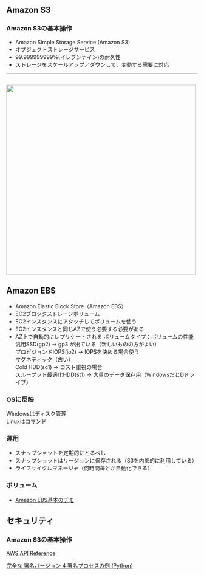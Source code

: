 ## Amazon S3
### Amazon S3の基本操作
- Amazon Simple Storage Service (Amazon S3)
- オブジェクトストレージサービス
- 99.999999999%(イレブンナイン)の耐久性
- ストレージをスケールアップ／ダウンして、変動する需要に対応
---
<img src="20210507.jpg" width="500"><br />
---

## Amazon EBS
- Amazon Elastic Block Store（Amazon EBS）
- EC2ブロックストレージボリューム
- EC2インスタンスにアタッチしてボリュームを使う
- EC2インスタンスと同じAZで使う必要する必要がある
- AZ上で自動的にレプリケートされる
ボリュームタイプ：ボリュームの性能<br />
汎用SSD(gp2) → gp3 が出ている（新しいものの方がよい）<br />
プロビジョンドIOPS(io2) → IOPSを決める場合使う<br />
マグネティック（古い）<br />
Cold HDD(sc1) → コスト重視の場合<br />
スループット最適化HDD(st1) → 大量のデータ保存用（WindowsだとDドライブ）<br />

### OSに反映
Windowsはディスク管理<br />
Linuxはコマンド<br />

### 運用
- スナップショットを定期的にとるべし
- スナップショットはリージョンに保存される（S3を内部的に利用している）
- ライフサイクルマネージャ（何時間毎とか自動化できる）

### ボリューム

- [Amazon EBS基本のデモ](https://www.youtube.com/watch?v=QvZRwsbfnUM&t=26s "Amazon EBS基本のデモ")



 



## セキュリティ
### Amazon S3の基本操作


[AWS API Reference](https://docs.aws.amazon.com/AWSEC2/latest/APIReference/Welcome.html "AWS API Reference")

[完全な 署名バージョン 4 署名プロセスの例 (Python)](https://docs.aws.amazon.com/ja_jp/general/latest/gr/sigv4-signed-request-examples.html "完全な 署名バージョン 4 署名プロセスの例 (Python)")

